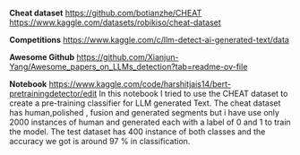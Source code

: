 **Cheat dataset**
https://github.com/botianzhe/CHEAT
https://www.kaggle.com/datasets/robikiso/cheat-dataset

**Competitions**
https://www.kaggle.com/c/llm-detect-ai-generated-text/data

**Awesome Github**
https://github.com/Xianjun-Yang/Awesome_papers_on_LLMs_detection?tab=readme-ov-file

**Notebook**
https://www.kaggle.com/code/harshitjais14/bert-pretrainingdetector/edit
In this notebook I tried to use the CHEAT dataset to create a pre-training classifier for LLM generated Text.
The cheat dataset has human,polished , fusion and generated segments but i have use only 2000 instances of human and generated each with a label of 0 and 1 to train the model. 
The test dataset has 400 instance of both classes and the accuracy we got is around 97 % in classification.
